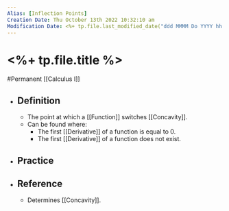 ```yaml
---
Alias: [Inflection Points]
Creation Date: Thu October 13th 2022 10:32:10 am 
Modification Date: <%+ tp.file.last_modified_date("ddd MMMM Do YYYY hh:mm:ss a") %>
---
```

# <%+ tp.file.title %>
#Permanent [[Calculus I]]

- ## Definition
	- The point at which a [[Function]] switches [[Concavity]].
	- Can be found where:
		- The first [[Derivative]] of a function is equal to 0.
		- The first [[Derivative]] of a function does not exist.
- ## Practice
- ## Reference
	- Determines [[Concavity]].